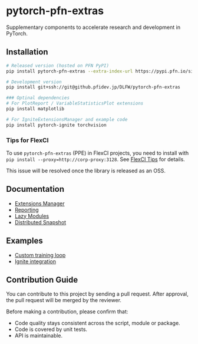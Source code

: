 # pytorch-pfn-extras

Supplementary components to accelerate research and development in PyTorch.

## Installation

```sh
# Released version (hosted on PFN PyPI)
pip install pytorch-pfn-extras --extra-index-url https://pypi.pfn.io/simple

# Development version
pip install git+ssh://git@github.pfidev.jp/DLFW/pytorch-pfn-extras

### Optinal dependencies
# For PlotReport / VariableStatisticsPlot extensions
pip install matplotlib

# For IgniteExtensionsManager and example code
pip install pytorch-ignite torchvision
```

### Tips for FlexCI

To use `pytorch-pfn-extras` (PPE) in FlexCI projects, you need to install with `pip install --proxy=http://corp-proxy:3128`.
See [FlexCI Tips](https://docs.google.com/document/d/1sXCtbNxhcs91rIo5mBimVLX3Osoq98FQbRjzkzxb2EI/edit#heading=h.fw24rofb0pcr) for details.

This issue will be resolved once the library is released as an OSS.

## Documentation

* [Extensions Manager](docs/extensions.md)
* [Reporting](docs/reporting.md)
* [Lazy Modules](docs/lazy.md)
* [Distributed Snapshot](docs/snapshot.md)

## Examples

* [Custom training loop](example/mnist.py)
* [Ignite integration](example/ignite-mnist.py)

## Contribution Guide

You can contribute to this project by sending a pull request.
After approval, the pull request will be merged by the reviewer.

Before making a contribution, please confirm that:

- Code quality stays consistent across the script, module or package.
- Code is covered by unit tests.
- API is maintainable.
